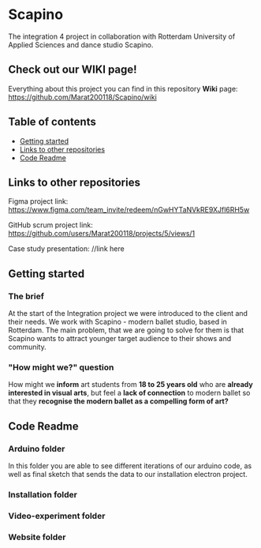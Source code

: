 # Scapino
The integration 4 project in collaboration with Rotterdam University of Applied Sciences and dance studio Scapino.

## Check out our WIKI page!
Everything about this project you can find in this repository **Wiki** page: https://github.com/Marat200118/Scapino/wiki
 
## Table of contents
- [Getting started](#getting-started)
- [Links to other repositories](#links-to-other-repositories)
- [Code Readme](#code-readme)

## Links to other repositories
Figma project link: https://www.figma.com/team_invite/redeem/nGwHYTaNVkRE9XJfl6RH5w

GitHub scrum project link: https://github.com/users/Marat200118/projects/5/views/1

Case study presentation: //link here

## Getting started

### The brief
At the start of the Integration project we were introduced to the client and their needs. We work with Scapino - modern ballet studio, based in Rotterdam. The main problem, that we are going to solve for them is that Scapino wants to attract younger target audience to their shows and community.

### "How might we?" question
How might we **inform** art students from **18 to 25 years old** who are **already interested in visual arts**, but feel a **lack of connection** to modern ballet so that they **recognise the modern ballet as a compelling form of art?**


## Code Readme

### Arduino folder
In this folder you are able to see different iterations of our arduino code, as well as final sketch that sends the data to our installation electron project.

### Installation folder

### Video-experiment folder

### Website folder

